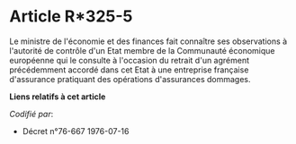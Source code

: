 # Article R*325-5

Le ministre de l'économie et des finances fait connaître ses observations à l'autorité de contrôle d'un Etat membre de la
Communauté économique européenne qui le consulte à l'occasion du retrait d'un agrément précédemment accordé dans cet Etat à
une entreprise française d'assurance pratiquant des opérations d'assurances dommages.

**Liens relatifs à cet article**

_Codifié par_:

  - Décret n°76-667 1976-07-16
